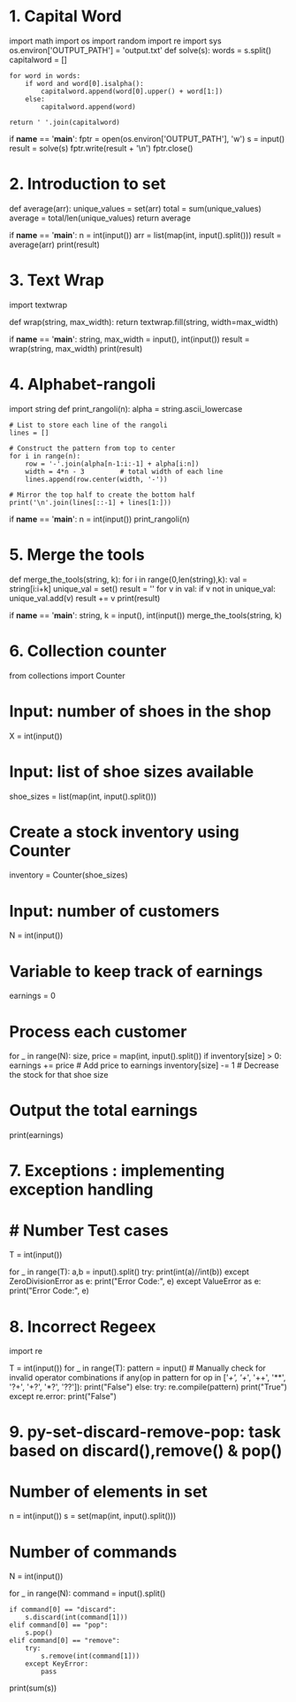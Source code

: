 # 1. Capital Word

import math
import os
import random
import re
import sys
os.environ['OUTPUT_PATH'] = 'output.txt'
def solve(s):
    words = s.split()
    capitalword = []

    for word in words:
        if word and word[0].isalpha():
            capitalword.append(word[0].upper() + word[1:])
        else:
            capitalword.append(word)
    
    return ' '.join(capitalword)


if __name__ == '__main__':
    fptr = open(os.environ['OUTPUT_PATH'], 'w')
    s = input()
    result = solve(s)
    fptr.write(result + '\n')
    fptr.close()


# 2. Introduction to set

def average(arr):
    unique_values = set(arr)
    total  = sum(unique_values)
    average = total/len(unique_values)
    return average

if __name__ == '__main__':
    n = int(input())
    arr = list(map(int, input().split()))
    result = average(arr)
    print(result)


# 3. Text Wrap

import textwrap

def wrap(string, max_width):
    return textwrap.fill(string, width=max_width)

if __name__ == '__main__':
    string, max_width = input(), int(input())
    result = wrap(string, max_width)
    print(result)


# 4. Alphabet-rangoli

import string
def print_rangoli(n):
    alpha = string.ascii_lowercase

    # List to store each line of the rangoli
    lines = []

    # Construct the pattern from top to center
    for i in range(n):
        row = '-'.join(alpha[n-1:i:-1] + alpha[i:n])
        width = 4*n - 3         # total width of each line
        lines.append(row.center(width, '-'))

    # Mirror the top half to create the bottom half
    print('\n'.join(lines[::-1] + lines[1:]))


if __name__ == '__main__':
    n = int(input())
    print_rangoli(n)


# 5. Merge the tools

def merge_the_tools(string, k):
    for i in range(0,len(string),k):
        val = string[i:i+k]
        unique_val = set()
        result = ''
        for v in val:
            if v not in unique_val:
                unique_val.add(v)
                result += v
        print(result)

        
if __name__ == '__main__':
    string, k = input(), int(input())
    merge_the_tools(string, k)


# 6. Collection counter

from collections import Counter

# Input: number of shoes in the shop
X = int(input())

# Input: list of shoe sizes available
shoe_sizes = list(map(int, input().split()))

# Create a stock inventory using Counter
inventory = Counter(shoe_sizes)

# Input: number of customers
N = int(input())

# Variable to keep track of earnings
earnings = 0

# Process each customer
for _ in range(N):
    size, price = map(int, input().split())
    if inventory[size] > 0:
        earnings += price         # Add price to earnings
        inventory[size] -= 1      # Decrease the stock for that shoe size

# Output the total earnings
print(earnings)


# 7. Exceptions : implementing exception handling

# # Number Test cases
T = int(input())

for _ in range(T):
    a,b = input().split()
    try:
        print(int(a)//int(b))
    except ZeroDivisionError as e:
        print("Error Code:", e)
    except ValueError as e:
        print("Error Code:", e)


# 8. Incorrect Regeex

import re

T = int(input())
for _ in range(T):
    pattern = input()
    # Manually check for invalid operator combinations
    if any(op in pattern for op in ['*+', '+*', '++', '**', '?+', '+?', '*?', '??']):
        print("False")
    else:
        try:
            re.compile(pattern)
            print("True")
        except re.error:
            print("False")


# 9. py-set-discard-remove-pop: task based on discard(),remove() & pop()

# Number of elements in set
n = int(input())
s = set(map(int, input().split()))

# Number of commands 
N = int(input())

for _ in range(N):
    command = input().split()

    if command[0] == "discard":
        s.discard(int(command[1]))
    elif command[0] == "pop":
        s.pop()
    elif command[0] == "remove":
        try:
            s.remove(int(command[1]))
        except KeyError:
            pass
    
print(sum(s))
